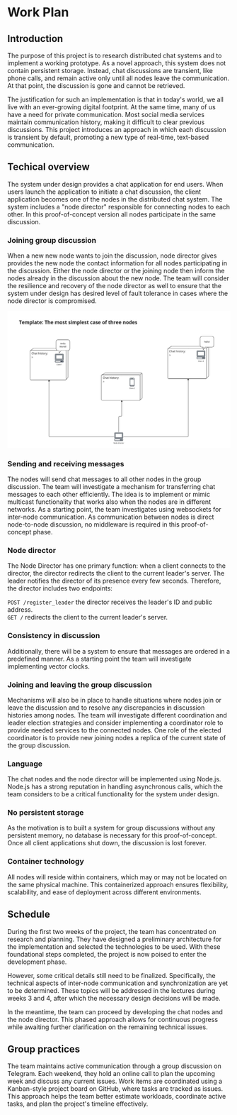 # Work Plan

## Introduction

The purpose of this project is to research distributed chat systems and to implement a working prototype. As a novel approach, this system does not contain persistent storage. Instead, chat discussions are transient, like phone calls, and remain active only until all nodes leave the communication. At that point, the discussion is gone and cannot be retrieved.

The justification for such an implementation is that in today's world, we all live with an ever-growing digital footprint. At the same time, many of us have a need for private communication. Most social media services maintain communication history, making it difficult to clear previous discussions. This project introduces an approach in which each discussion is transient by default, promoting a new type of real-time, text-based communication.

## Techical overview

The system under design provides a chat application for end users. When users launch the application to initiate a chat discussion, the client application becomes one of the nodes in the distributed chat system. The system includes a "node director" responsible for connecting nodes to each other. In this proof-of-concept version all nodes participate in the same discussion.

### Joining group discussion

When a new new node wants to join the discussion, node director gives provides the new node the contact information for all nodes participating in the discussion. Either the node director or the joining node then inform the nodes already in the discussion about the new node. The team will consider the resilience and recovery of the node director as well to ensure that the system under design has desired level of fault tolerance in cases where the node director is compromised. 


![three nodes and a node director](./img/work-plan-01.jpg)

### Sending and receiving messages

The nodes will send chat messages to all other nodes in the group discussion. The team will investigate a mechanism for transferring chat messages to each other efficiently. The idea is to implement or mimic multicast functionality that works also when the nodes are in different networks. As a starting point, the team investigates using websockets for inter-node communication. As communication between nodes is direct node-to-node discussion, no middleware is required in this proof-of-concept phase. 

### Node director
The Node Director has one primary function: when a client connects to the director, the director redirects the client to the current leader's server. The leader notifies the director of its presence every few seconds. Therefore, the director includes two endpoints:

`POST /register_leader` the director receives the leader's ID and public address.</br>
`GET /` redirects the client to the current leader's server.

### Consistency in discussion 

Additionally, there will be a system to ensure that messages are ordered in a predefined manner. As a starting point the team will investigate implementing vector clocks. 

### Joining and leaving the group discussion

Mechanisms will also be in place to handle situations where nodes join or leave the discussion and to resolve any discrepancies in discussion histories among nodes. The team will investigate different coordination and leader election strategies and consider implementing a coordinator role to provide needed services to the connected nodes. One role of the elected coordinator is to provide new joining nodes a replica of the current state of the group discussion. 

### Language

The chat nodes and the node director will be implemented using Node.js. Node.js has a strong reputation in handling asynchronous calls, which the team considers to be a critical functionality for the system under design. 

### No persistent storage

As the motivation is to built a system for group discussions without any persistent memory, no database is necessary for this proof-of-concept. Once all client applications shut down, the discussion is lost forever.

### Container technology

All nodes will reside within containers, which may or may not be located on the same physical machine. This containerized approach ensures flexibility, scalability, and ease of deployment across different environments.


## Schedule

During the first two weeks of the project, the team has concentrated on research and planning. They have designed a preliminary architecture for the implementation and selected the technologies to be used. With these foundational steps completed, the project is now poised to enter the development phase. 

However, some critical details still need to be finalized. Specifically, the technical aspects of inter-node communication and synchronization are yet to be determined. These topics will be addressed in the lectures during weeks 3 and 4, after which the necessary design decisions will be made.

In the meantime, the team can proceed by developing the chat nodes and the node director. This phased approach allows for continuous progress while awaiting further clarification on the remaining technical issues.

## Group practices

The team maintains active communication through a group discussion on Telegram. Each weekend, they hold an online call to plan the upcoming week and discuss any current issues. Work items are coordinated using a Kanban-style project board on GitHub, where tasks are tracked as issues. This approach helps the team better estimate workloads, coordinate active tasks, and plan the project's timeline effectively.
